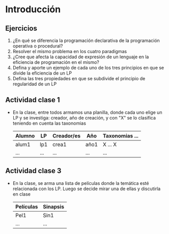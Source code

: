 # Introducción

## Ejercicios

1. ¿En qué se diferencia la programación declarativa de la programación operativa o procedural?
1. Resolver el mismo problema en los cuatro paradigmas
1. ¿Cree que afecta la capacidad de expresión de un lenguaje en la eficiencia de programación en el mismo?
1. Defina y aporte un ejemplo de cada uno de los tres principios en que se divide la eficiencia de un LP
1. Defina las tres propiedades en que se subdivide el principio de regularidad de un LP

## Actividad clase 1

* En la clase, entre todos armamos una planilla, donde cada uno elige un LP y se investiga: creador, año de creación, y con "X" se lo clasifica teniendo en cuenta las taxonomias

  | Alumno | LP | Creador/es | Año | Taxonomias ... |
  | -- | -- | -- | -- | -- |
  | alum1 | lp1 | crea1 | año1 | X ... X |
  | ...   | ... | ...   | ...  | ... |

## Actividad clase 3

* En la clase, se arma una lista de películas donde la temática esté relacionada con los LP. Luego se decide mirar una de ellas y discutirla en clase

  | Películas | Sinapsis |
  | -- | -- |
  | Pel1 | Sin1 |
  | ...  | ...  |
